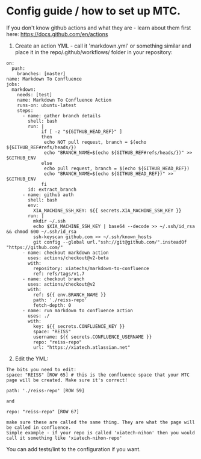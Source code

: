 # Config guide / how to set up MTC.

If you don't know github actions and what they are - learn about them first here: https://docs.github.com/en/actions

1) Create an action YML - call it 'markdown.yml' or something similar and place it in the repo/.github/workflows/ folder in your repository:
```
on:
  push:
    branches: [master]
name: Markdown To Confluence
jobs:
  markdown:
    needs: [test]
    name: Markdown To Confluence Action
    runs-on: ubuntu-latest
    steps:
      - name: gather branch details
        shell: bash
        run: |
             if [ -z "${GITHUB_HEAD_REF}" ]
             then
              echo NOT pull request, branch = $(echo ${GITHUB_REF#refs/heads/})
              echo "BRANCH_NAME=$(echo ${GITHUB_REF#refs/heads/})" >> $GITHUB_ENV
             else
              echo pull request, branch = $(echo ${GITHUB_HEAD_REF})
              echo "BRANCH_NAME=$(echo ${GITHUB_HEAD_REF})" >> $GITHUB_ENV
             fi
        id: extract_branch          
      - name: github auth
        shell: bash
        env:
          XIA_MACHINE_SSH_KEY: ${{ secrets.XIA_MACHINE_SSH_KEY }}
        run: |
          mkdir ~/.ssh
          echo $XIA_MACHINE_SSH_KEY | base64 --decode >> ~/.ssh/id_rsa && chmod 600 ~/.ssh/id_rsa
          ssh-keyscan github.com >> ~/.ssh/known_hosts
          git config --global url."ssh://git@github.com/".insteadOf "https://github.com/"
      - name: checkout markdown action
        uses: actions/checkout@v2-beta
        with:
          repository: xiatechs/markdown-to-confluence
          ref: refs/tags/v1.7
      - name: checkout branch
        uses: actions/checkout@v2
        with:
          ref: ${{ env.BRANCH_NAME }}
          path: './reiss-repo'
          fetch-depth: 0
      - name: run markdown to confluence action
        uses: ./
        with:
          key: ${{ secrets.CONFLUENCE_KEY }}
          space: "REISS"
          username: ${{ secrets.CONFLUENCE_USERNAME }}
          repo: "reiss-repo"
          url: "https://xiatech.atlassian.net"

```

2) Edit the YML:
```
The bits you need to edit:
space: "REISS" [ROW 65] # this is the confluence space that your MTC page will be created. Make sure it's correct!

path: './reiss-repo' [ROW 59]

and

repo: "reiss-repo" [ROW 67]

make sure these are called the same thing. They are what the page will be called in confluence.
Simple example - if your repo is called 'xiatech-nihon' then you would call it something like 'xiatech-nihon-repo'
```

You can add tests/lint to the configuration if you want. 
